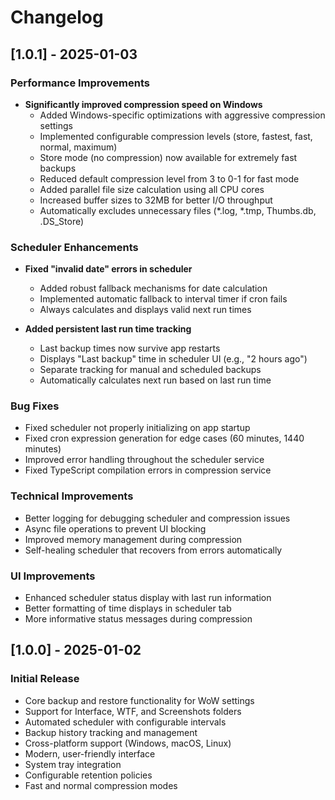 # Changelog

## [1.0.1] - 2025-01-03

### Performance Improvements
- **Significantly improved compression speed on Windows**
  - Added Windows-specific optimizations with aggressive compression settings
  - Implemented configurable compression levels (store, fastest, fast, normal, maximum)
  - Store mode (no compression) now available for extremely fast backups
  - Reduced default compression level from 3 to 0-1 for fast mode
  - Added parallel file size calculation using all CPU cores
  - Increased buffer sizes to 32MB for better I/O throughput
  - Automatically excludes unnecessary files (*.log, *.tmp, Thumbs.db, .DS_Store)

### Scheduler Enhancements
- **Fixed "invalid date" errors in scheduler**
  - Added robust fallback mechanisms for date calculation
  - Implemented automatic fallback to interval timer if cron fails
  - Always calculates and displays valid next run times
  
- **Added persistent last run time tracking**
  - Last backup times now survive app restarts
  - Displays "Last backup" time in scheduler UI (e.g., "2 hours ago")
  - Separate tracking for manual and scheduled backups
  - Automatically calculates next run based on last run time

### Bug Fixes
- Fixed scheduler not properly initializing on app startup
- Fixed cron expression generation for edge cases (60 minutes, 1440 minutes)
- Improved error handling throughout the scheduler service
- Fixed TypeScript compilation errors in compression service

### Technical Improvements
- Better logging for debugging scheduler and compression issues
- Async file operations to prevent UI blocking
- Improved memory management during compression
- Self-healing scheduler that recovers from errors automatically

### UI Improvements
- Enhanced scheduler status display with last run information
- Better formatting of time displays in scheduler tab
- More informative status messages during compression

## [1.0.0] - 2025-01-02

### Initial Release
- Core backup and restore functionality for WoW settings
- Support for Interface, WTF, and Screenshots folders
- Automated scheduler with configurable intervals
- Backup history tracking and management
- Cross-platform support (Windows, macOS, Linux)
- Modern, user-friendly interface
- System tray integration
- Configurable retention policies
- Fast and normal compression modes